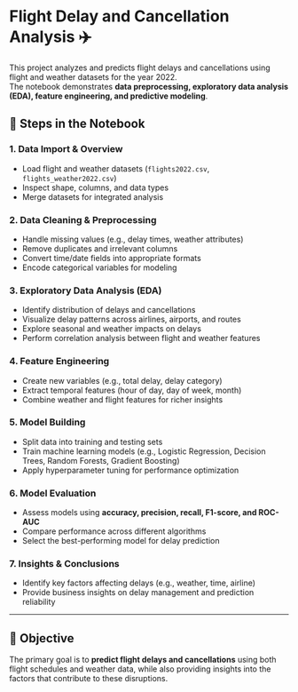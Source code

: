 # Flight Delay and Cancellation Analysis ✈️  

This project analyzes and predicts flight delays and cancellations using flight and weather datasets for the year 2022.  
The notebook demonstrates **data preprocessing, exploratory data analysis (EDA), feature engineering, and predictive modeling**.  

## 🔑 Steps in the Notebook  

### 1. Data Import & Overview  
- Load flight and weather datasets (`flights2022.csv`, `flights_weather2022.csv`)  
- Inspect shape, columns, and data types  
- Merge datasets for integrated analysis  

### 2. Data Cleaning & Preprocessing  
- Handle missing values (e.g., delay times, weather attributes)  
- Remove duplicates and irrelevant columns  
- Convert time/date fields into appropriate formats  
- Encode categorical variables for modeling  

### 3. Exploratory Data Analysis (EDA)  
- Identify distribution of delays and cancellations  
- Visualize delay patterns across airlines, airports, and routes  
- Explore seasonal and weather impacts on delays  
- Perform correlation analysis between flight and weather features  

### 4. Feature Engineering  
- Create new variables (e.g., total delay, delay category)  
- Extract temporal features (hour of day, day of week, month)  
- Combine weather and flight features for richer insights  

### 5. Model Building  
- Split data into training and testing sets  
- Train machine learning models (e.g., Logistic Regression, Decision Trees, Random Forests, Gradient Boosting)  
- Apply hyperparameter tuning for performance optimization  

### 6. Model Evaluation  
- Assess models using **accuracy, precision, recall, F1-score, and ROC-AUC**  
- Compare performance across different algorithms  
- Select the best-performing model for delay prediction  

### 7. Insights & Conclusions  
- Identify key factors affecting delays (e.g., weather, time, airline)  
- Provide business insights on delay management and prediction reliability  

---

## 🎯 Objective  
The primary goal is to **predict flight delays and cancellations** using both flight schedules and weather data, while also providing insights into the factors that contribute to these disruptions.  
